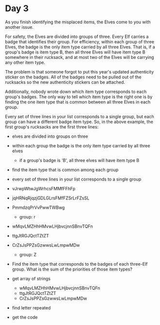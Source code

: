 # Day 3

As you finish identifying the misplaced items, the Elves come to you with another issue.

For safety, the Elves are divided into groups of three. Every Elf carries a badge that identifies their group. For efficiency, within each group of three Elves, the badge is the only item type carried by all three Elves. That is, if a group's badge is item type B, then all three Elves will have item type B somewhere in their rucksack, and at most two of the Elves will be carrying any other item type.

The problem is that someone forgot to put this year's updated authenticity sticker on the badges. All of the badges need to be pulled out of the rucksacks so the new authenticity stickers can be attached.

Additionally, nobody wrote down which item type corresponds to each group's badges. The only way to tell which item type is the right one is by finding the one item type that is common between all three Elves in each group.

Every set of three lines in your list corresponds to a single group, but each group can have a different badge item type. So, in the above example, the first group's rucksacks are the first three lines:

- elves are divided into groups on three
- within each group the badge is the only item type carried by all three elves

  - if a group's badge is 'B', all three elves will have item type B

- find the item type that is common among each group

- every set of three lines in your list corresponds to a single group

- vJrwpWtwJgWrhcsFMMfFFhFp
- jqHRNqRjqzjGDLGLrsFMfFZSrLrFZsSL
- PmmdzqPrVvPwwTWBwg

  - group: r

- wMqvLMZHhHMvwLHjbvcjnnSBnvTQFn
- ttgJtRGJQctTZtZT
- CrZsJsPPZsGzwwsLwLmpwMDw

  - group: Z

- Find the item type that corresponds to the badges of each three-Elf group. What is the sum of the priorities of those item types?

- get array of strings

  - wMqvLMZHhHMvwLHjbvcjnnSBnvTQFn
  - ttgJtRGJQctTZtZT
  - CrZsJsPPZsGzwwsLwLmpwMDw

- find letter repeated
- get the code
